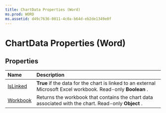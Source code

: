 ```yaml
---
title: ChartData Properties (Word)
ms.prod: WORD
ms.assetid: d49c7636-0011-4c0a-b64d-eb2de1349e0f
---
```



# ChartData Properties (Word)

## Properties



|**Name**|**Description**|
|:-----|:-----|
|[IsLinked](chartdata-islinked-property-word.md)| **True** if the data for the chart is linked to an external Microsoft Excel workbook. Read-only **Boolean** .|
|[Workbook](chartdata-workbook-property-word.md)|Returns the workbook that contains the chart data associated with the chart. Read-only  **Object** .|

